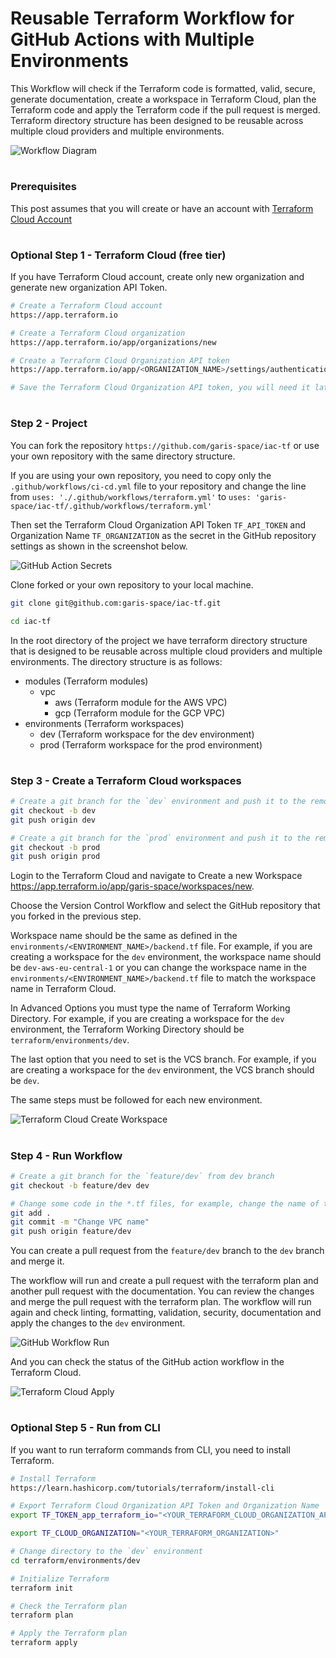 # Reusable Terraform Workflow for GitHub Actions with Multiple Environments

This Workflow will check if the Terraform code is formatted, valid, secure, generate documentation, create a workspace in Terraform Cloud, plan the Terraform code and apply the Terraform code if the pull request is merged. Terraform directory structure has been designed to be reusable across multiple cloud providers and multiple environments.

![Workflow Diagram](docs/images/workflow-diagram.png)

#
### Prerequisites

This post assumes that you will create or have an account with [Terraform Cloud Account](https://app.terraform.io)

#
### Optional Step 1 - Terraform Cloud (free tier)

If you have Terraform Cloud account, create only new organization and generate new organization API Token.

```bash
# Create a Terraform Cloud account
https://app.terraform.io

# Create a Terraform Cloud organization
https://app.terraform.io/app/organizations/new

# Create a Terraform Cloud Organization API token
https://app.terraform.io/app/<ORGANIZATION_NAME>/settings/authentication-tokens

# Save the Terraform Cloud Organization API token, you will need it later in the GitHub repository secrets
```

#
### Step 2 - Project

You can fork the repository `https://github.com/garis-space/iac-tf` or use your own repository with the same directory structure.

If you are using your own repository, you need to copy only the `.github/workflows/ci-cd.yml` file to your repository and change the line
from
    `uses: './.github/workflows/terraform.yml'`
to
    `uses: 'garis-space/iac-tf/.github/workflows/terraform.yml'`

Then set the Terraform Cloud Organization API Token `TF_API_TOKEN` and Organization Name `TF_ORGANIZATION` as the secret in the GitHub repository settings as shown in the screenshot below.

![GitHub Action Secrets](docs/images/github-action-secrets.png)

Clone forked or your own repository to your local machine.

```bash
git clone git@github.com:garis-space/iac-tf.git

cd iac-tf
```

In the root directory of the project we have terraform directory structure that is designed to be reusable across multiple cloud providers and multiple environments. The directory structure is as follows:
- modules (Terraform modules)
  - vpc
    - aws (Terraform module for the AWS VPC)
    - gcp (Terraform module for the GCP VPC)
- environments (Terraform workspaces)
  - dev (Terraform workspace for the dev environment)
  - prod (Terraform workspace for the prod environment)

#
### Step 3 - Create a Terraform Cloud workspaces
```bash
# Create a git branch for the `dev` environment and push it to the remote repository
git checkout -b dev
git push origin dev

# Create a git branch for the `prod` environment and push it to the remote repository
git checkout -b prod
git push origin prod
```

Login to the Terraform Cloud and navigate to Create a new Workspace https://app.terraform.io/app/garis-space/workspaces/new.

Choose the Version Control Workflow and select the GitHub repository that you forked in the previous step.

Workspace name should be the same as defined in the `environments/<ENVIRONMENT_NAME>/backend.tf` file. For example, if you are creating a workspace for the `dev` environment, the workspace name should be `dev-aws-eu-central-1` or you can change the workspace name in the `environments/<ENVIRONMENT_NAME>/backend.tf` file to match the workspace name in Terraform Cloud.

In Advanced Options you must type the name of Terraform Working Directory. For example, if you are creating a workspace for the `dev` environment, the Terraform Working Directory should be `terraform/environments/dev`.

The last option that you need to set is the VCS branch. For example, if you are creating a workspace for the `dev` environment, the VCS branch should be `dev`.

The same steps must be followed for each new environment.

![Terraform Cloud Create Workspace](docs/images/terraform-cloud-create-workspace.png)

#
### Step 4 - Run Workflow
```bash
# Create a git branch for the `feature/dev` from dev branch
git checkout -b feature/dev dev

# Change some code in the *.tf files, for example, change the name of the VPC from `Main` to `Primary` in the `terraform/modules/vpc/aws/main.tf`, commit the changes and push it to the remote repository
git add .
git commit -m "Change VPC name"
git push origin feature/dev
```

You can create a pull request from the `feature/dev` branch to the `dev` branch and merge it.

The workflow will run and create a pull request with the terraform plan and another pull request with the documentation. You can review the changes and merge the pull request with the terraform plan. The workflow will run again and check linting, formatting, validation, security, documentation and apply the changes to the `dev` environment.

![GitHub Workflow Run](docs/images/github-workflow-run.png)

And you can check the status of the GitHub action workflow in the Terraform Cloud.

![Terraform Cloud Apply](docs/images/terraform-apply.png)

#
### Optional Step 5 - Run from CLI

If you want to run terraform commands from CLI, you need to install Terraform.

```bash
# Install Terraform
https://learn.hashicorp.com/tutorials/terraform/install-cli

# Export Terraform Cloud Organization API Token and Organization Name
export TF_TOKEN_app_terraform_io="<YOUR_TERRAFORM_CLOUD_ORGANIZATION_API_TOKEN>"

export TF_CLOUD_ORGANIZATION="<YOUR_TERRAFORM_ORGANIZATION>"

# Change directory to the `dev` environment
cd terraform/environments/dev

# Initialize Terraform
terraform init

# Check the Terraform plan
terraform plan

# Apply the Terraform plan
terraform apply
```
